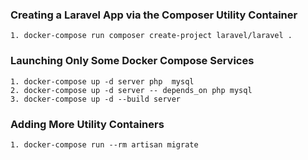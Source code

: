 ### **Creating a Laravel App via the Composer Utility Container**
    1. docker-compose run composer create-project laravel/laravel .

### **Launching Only Some Docker Compose Services**
    1. docker-compose up -d server php  mysql
    2. docker-compose up -d server -- depends_on php mysql
    3. docker-compose up -d --build server

### **Adding More Utility Containers**
    1. docker-compose run --rm artisan migrate
